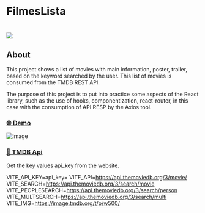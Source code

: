 # FilmesLista

<h1>
    <img src="public/demonstracao.gif">
</h1>

 
## About 

This project shows a list of movies with main information, poster, trailer, based on the keyword searched by the user. This list of movies is consumed from the TMDB REST API.

The purpose of this project is to put into practice some aspects of the React library, such as the use of hooks, componentization, react-router,  in this case with the consumption of API RESP by the Axios tool.

### [🌐 Demo](https://receitas-three.vercel.app/)

![image](https://user-images.githubusercontent.com/4975360/225921786-9e56563f-9bb0-45be-88d6-0490e4e67ed0.png)

### [🚀 TMDB Api](https://developers.themoviedb.org)

Get the key values api_key from the website.

VITE_API_KEY=api_key=
VITE_API=https://api.themoviedb.org/3/movie/
VITE_SEARCH=https://api.themoviedb.org/3/search/movie
VITE_PEOPLESEARCH=https://api.themoviedb.org/3/search/person
VITE_MULTSEARCH=https://api.themoviedb.org/3/search/multi
VITE_IMG=https://image.tmdb.org/t/p/w500/


